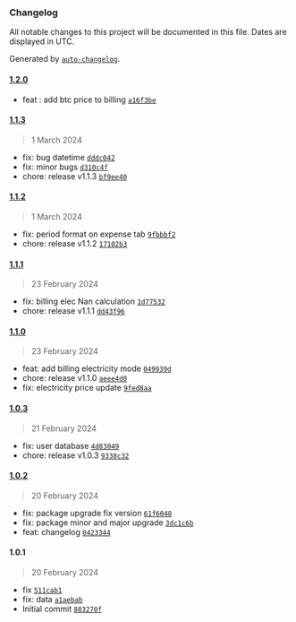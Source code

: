### Changelog

All notable changes to this project will be documented in this file. Dates are displayed in UTC.

Generated by [`auto-changelog`](https://github.com/CookPete/auto-changelog).

#### [1.2.0](https://github.com/CleanSatMining/tokensender/compare/1.1.3...1.2.0)

- feat : add btc price to billing [`a16f3be`](https://github.com/CleanSatMining/tokensender/commit/a16f3be410e673d1715a0b9cb0d8cf8ceb0d4168)

#### [1.1.3](https://github.com/CleanSatMining/tokensender/compare/1.1.2...1.1.3)

> 1 March 2024

- fix: bug datetime [`dddc042`](https://github.com/CleanSatMining/tokensender/commit/dddc042c69a17ca3c82339376f06f7e75baf880d)
- fix: minor bugs [`d310c4f`](https://github.com/CleanSatMining/tokensender/commit/d310c4f539050bc1e538c5819079cedbdc799397)
- chore: release v1.1.3 [`bf9ee40`](https://github.com/CleanSatMining/tokensender/commit/bf9ee406ec4b4d4ec690f63f689ff325d52f1087)

#### [1.1.2](https://github.com/CleanSatMining/tokensender/compare/1.1.1...1.1.2)

> 1 March 2024

- fix: period format on expense tab [`9fbbbf2`](https://github.com/CleanSatMining/tokensender/commit/9fbbbf25b318fd49d13ec5dfd93609c37a5ddabc)
- chore: release v1.1.2 [`17102b3`](https://github.com/CleanSatMining/tokensender/commit/17102b3ebf9f17e1de5bd70515cb209d6b030483)

#### [1.1.1](https://github.com/CleanSatMining/tokensender/compare/1.1.0...1.1.1)

> 23 February 2024

- fix: billing elec Nan calculation [`1d77532`](https://github.com/CleanSatMining/tokensender/commit/1d77532f53f1d680a580c9d0966802afec44e822)
- chore: release v1.1.1 [`dd43f96`](https://github.com/CleanSatMining/tokensender/commit/dd43f967988c0a7cf3c8e6425e5613ceccca28b3)

#### [1.1.0](https://github.com/CleanSatMining/tokensender/compare/1.0.3...1.1.0)

> 23 February 2024

- feat: add billing electricity mode [`049939d`](https://github.com/CleanSatMining/tokensender/commit/049939dffdb37fb7b2936428c2671a87bb2498cc)
- chore: release v1.1.0 [`aeee4d0`](https://github.com/CleanSatMining/tokensender/commit/aeee4d076c5989fc0462850f74f41f3439a926d1)
- fix: electricity price update [`9fed8aa`](https://github.com/CleanSatMining/tokensender/commit/9fed8aa12d78a41f0ccdaaa9e1de1e70debad45a)

#### [1.0.3](https://github.com/CleanSatMining/tokensender/compare/1.0.2...1.0.3)

> 21 February 2024

- fix: user database [`4d83049`](https://github.com/CleanSatMining/tokensender/commit/4d830496b99beb62c0637e5a994dcec93a4084e1)
- chore: release v1.0.3 [`9338c32`](https://github.com/CleanSatMining/tokensender/commit/9338c32eea35aa8d930d52e63f4f7f1188354a32)

#### [1.0.2](https://github.com/CleanSatMining/tokensender/compare/1.0.1...1.0.2)

> 20 February 2024

- fix: package upgrade fix version [`61f6048`](https://github.com/CleanSatMining/tokensender/commit/61f6048af96f0f88214b59c3e5353c50508e1277)
- fix: package minor and major upgrade [`3dc1c6b`](https://github.com/CleanSatMining/tokensender/commit/3dc1c6b85f983c14915db8a6d7101837181f012b)
- feat: changelog [`0423344`](https://github.com/CleanSatMining/tokensender/commit/0423344a29b91cd2a11a533d8971a4df6371798e)

#### 1.0.1

> 20 February 2024

- fix [`511cab1`](https://github.com/CleanSatMining/tokensender/commit/511cab1fb36bd8ee3b7158b328042ed89c38a7d6)
- fix: data [`a1aebab`](https://github.com/CleanSatMining/tokensender/commit/a1aebab38d983a36c9ee11126f7fc83ea517feb7)
- Initial commit [`883270f`](https://github.com/CleanSatMining/tokensender/commit/883270f8f2961762abdd0b9c4b30cec8adb91127)
